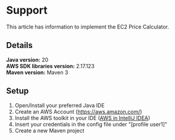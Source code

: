 # Support <br>
This article has information to implement the EC2 Price Calculator. <br>
## Details <br>
**Java version:** 20<br>
**AWS SDK libraries version:** 2.17.123<br>
**Maven version:** Maven 3<br>

## Setup
1. Open/Install your preferred Java IDE 
2. Create an AWS Account (https://aws.amazon.com/)
3. Install the AWS toolkit in your IDE ([AWS in IntelliJ IDEA](https://www.youtube.com/watch?v=KvBFFDYaqSM))
4. Insert your credentials in the config file under "[profile user1]"
5. Create a new Maven project
